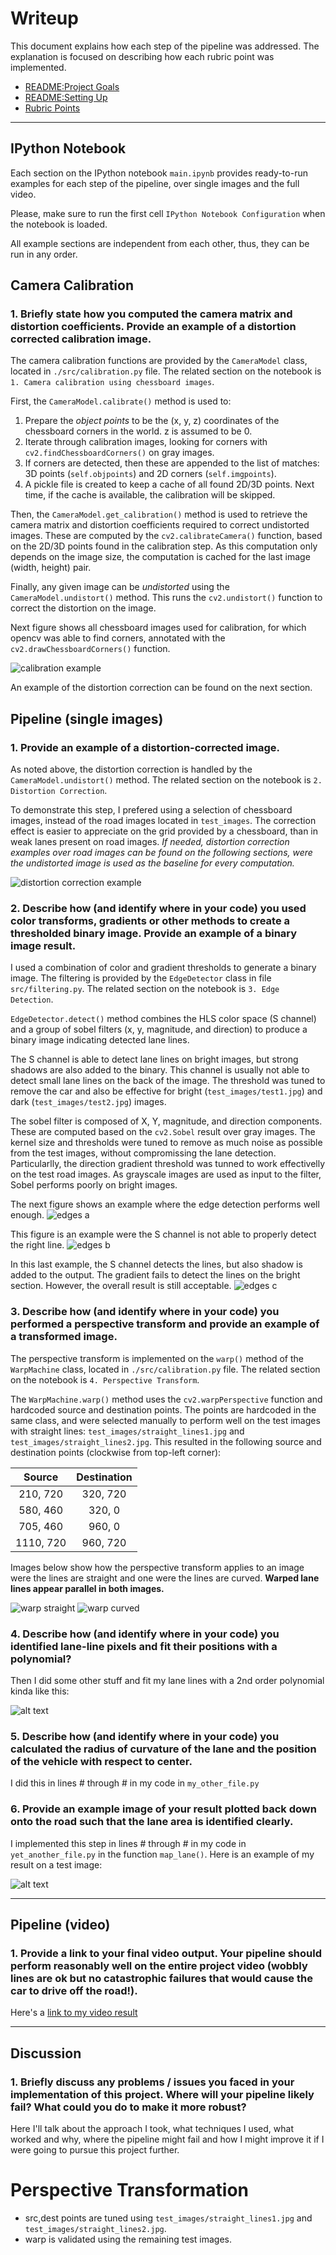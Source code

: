 # Writeup

This document explains how each step of the pipeline was addressed. The explanation is focused on describing how each rubric point was implemented.

- [README:Project Goals](./README.md#project-goals)
- [README:Setting Up](./README.md#running-the-project)
- [Rubric Points](https://review.udacity.com/#!/rubrics/571/view)


[//]: # (Image References)

[image1]: ./examples/undistort_output.png "Undistorted"
[image2]: ./test_images/test1.jpg "Road Transformed"
[image3]: ./examples/binary_combo_example.jpg "Binary Example"
[image4]: ./examples/warped_straight_lines.jpg "Warp Example"
[image5]: ./examples/color_fit_lines.jpg "Fit Visual"
[image6]: ./examples/example_output.jpg "Output"
[video1]: ./project_video.mp4 "Video"

---

## IPython Notebook

Each section on the IPython notebook `main.ipynb` provides ready-to-run examples for each step of the pipeline, over single images and the full video. 

Please, make sure to run the first cell `IPython Notebook Configuration` when the notebook is loaded. 

All example sections are independent from each other, thus, they can be run in any order.

## Camera Calibration

### 1. Briefly state how you computed the camera matrix and distortion coefficients. Provide an example of a distortion corrected calibration image.

The camera calibration functions are provided by the `CameraModel` class, located in `./src/calibration.py` file. The related section on the notebook is `1. Camera calibration using chessboard images`.

First, the `CameraModel.calibrate()` method is used to:
1. Prepare the *object points* to be the (x, y, z) coordinates of the chessboard corners in the world. z is assumed to be 0.
2. Iterate through calibration images, looking for corners with `cv2.findChessboardCorners()` on gray images.
3. If corners are detected, then these are appended to the list of matches: 3D points (`self.objpoints`) and 2D corners (`self.imgpoints`).
4. A pickle file is created to keep a cache of all found 2D/3D points. Next time, if the cache is available, the calibration will be skipped.

Then, the `CameraModel.get_calibration()` method is used to retrieve the camera matrix and distortion coefficients required to correct undistorted images. These are computed by the `cv2.calibrateCamera()` function, based on the 2D/3D points found in the calibration step. As this computation only depends on the image size, the computation is cached for the last image (width, height) pair.

Finally, any given image can be *undistorted* using the `CameraModel.undistort()` method. This runs the `cv2.undistort()` function to correct the distortion on the image.

Next figure shows all chessboard images used for calibration, for which opencv was able to find corners, annotated with the `cv2.drawChessboardCorners()` function.

![calibration example](./output_images/calibration.png)

An example of the distortion correction can be found on the next section.


## Pipeline (single images)

### 1. Provide an example of a distortion-corrected image.

As noted above, the distortion correction is handled by the `CameraModel.undistort()` method. The related section on the notebook is `2. Distortion Correction`.

To demonstrate this step, I prefered using a selection of chessboard images, instead of the road images located in `test_images`. The correction effect is easier to appreciate on the grid provided by a chessboard, than in weak lanes present on road images. *If needed, distortion correction examples over road images can be found on the following sections, were the undistorted image is used as the baseline for every computation.*

![distortion correction example](./output_images/distortion_correction.png)


### 2. Describe how (and identify where in your code) you used color transforms, gradients or other methods to create a thresholded binary image.  Provide an example of a binary image result.

I used a combination of color and gradient thresholds to generate a binary image. The filtering is provided by the `EdgeDetector` class in file `src/filtering.py`. The related section on the notebook is `3. Edge Detection`.

`EdgeDetector.detect()` method combines the HLS color space (S channel) and a group of sobel filters (x, y, magnitude, and direction) to produce a binary image indicating detected lane lines.

The S channel is able to detect lane lines on bright images, but strong shadows are also added to the binary. This channel is usually not able to detect small lane lines on the back of the image. The threshold was tuned to remove the car and also be effective for bright (`test_images/test1.jpg`) and dark (`test_images/test2.jpg`) images.

The sobel filter is composed of X, Y, magnitude, and direction components. These are computed based on the `cv2.Sobel` result over gray images. The kernel size and thresholds were tuned to remove as much noise as possible from the test images, without compromissing the lane detection. Particularlly, the direction gradient threshold was tunned to work effectivelly on the test road images. As grayscale images are used as input to the filter, Sobel performs poorly on bright images.

The next figure shows an example where the edge detection performs well enough. 
![edges a](./output_images/edge_detection_straight_lines2_result.jpg)

This figure is an example were the S channel is not able to properly detect the right line. 
![edges b](./output_images/edge_detection_test2_result.jpg)

In this last example, the S channel detects the lines, but also shadow is added to the output. The gradient fails to detect the lines on the bright section. However, the overall result is still acceptable.
![edges c](./output_images/edge_detection_test4_result.jpg)


### 3. Describe how (and identify where in your code) you performed a perspective transform and provide an example of a transformed image.

The perspective transform is implemented on the `warp()` method of the `WarpMachine` class, located in `./src/calibration.py` file. The related section on the notebook is `4. Perspective Transform`.

The `WarpMachine.warp()` method uses the `cv2.warpPerspective` function and hardcoded source and destination points. The points are hardcoded in the same class, and were selected manually to perform well on the test images with straight lines: `test_images/straight_lines1.jpg` and `test_images/straight_lines2.jpg`. This resulted in the following source and destination points (clockwise from top-left corner):

| Source        | Destination   | 
|:-------------:|:-------------:| 
| 210, 720      | 320, 720      |
| 580, 460      | 320, 0        |
| 705, 460      | 960, 0        |
| 1110, 720     | 960, 720      |

Images below show how the perspective transform applies to an image were the lines are straight and one were the lines are curved. **Warped lane lines appear parallel in both images.**

![warp straight](./output_images/warp_straight_lines2.jpg)
![warp curved](./output_images/warp_test3.jpg)

### 4. Describe how (and identify where in your code) you identified lane-line pixels and fit their positions with a polynomial?

Then I did some other stuff and fit my lane lines with a 2nd order polynomial kinda like this:

![alt text][image5]

### 5. Describe how (and identify where in your code) you calculated the radius of curvature of the lane and the position of the vehicle with respect to center.

I did this in lines # through # in my code in `my_other_file.py`

### 6. Provide an example image of your result plotted back down onto the road such that the lane area is identified clearly.

I implemented this step in lines # through # in my code in `yet_another_file.py` in the function `map_lane()`.  Here is an example of my result on a test image:

![alt text][image6]

---

## Pipeline (video)

### 1. Provide a link to your final video output.  Your pipeline should perform reasonably well on the entire project video (wobbly lines are ok but no catastrophic failures that would cause the car to drive off the road!).

Here's a [link to my video result](./project_video.mp4)

---

## Discussion

### 1. Briefly discuss any problems / issues you faced in your implementation of this project.  Where will your pipeline likely fail?  What could you do to make it more robust?

Here I'll talk about the approach I took, what techniques I used, what worked and why, where the pipeline might fail and how I might improve it if I were going to pursue this project further.
  

# Perspective Transformation

- src,dest points are tuned using `test_images/straight_lines1.jpg` and `test_images/straight_lines2.jpg`.
- warp is validated using the remaining test images.
